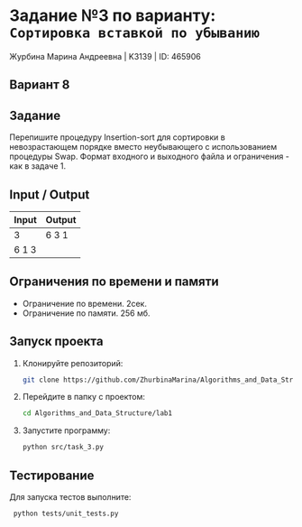 # Задание №3 по варианту: `Сортировка вставкой по убыванию`
Журбина Марина Андреевна | K3139 | ID: 465906

## Вариант 8

## Задание 
Перепишите процедуру Insertion-sort для сортировки в невозрастающем порядке вместо неубывающего с использованием процедуры Swap.
Формат входного и выходного файла и ограничения - как в задаче 1.

## Input / Output 

| Input    | Output |
|----------|----------|
| 3    | 6 3 1   |
| 6 1 3    |    |

## Ограничения по времени и памяти

- Ограничение по времени. 2сек.
- Ограничение по памяти. 256 мб.


## Запуск проекта
1. Клонируйте репозиторий:
   ```bash
   git clone https://github.com/ZhurbinaMarina/Algorithms_and_Data_Structure.git
   ```
2. Перейдите в папку с проектом:
   ```bash
   cd Algorithms_and_Data_Structure/lab1
   ```
3. Запустите программу:
   ```bash
   python src/task_3.py
   ```

## Тестирование
Для запуска тестов выполните:
```bash
 python tests/unit_tests.py
```
